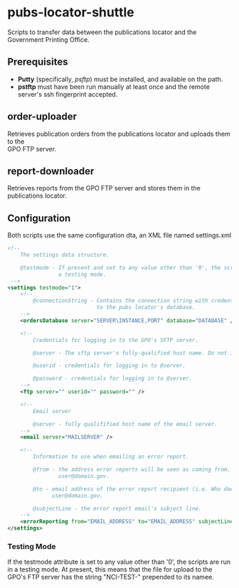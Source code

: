 # pubs-locator-shuttle
Scripts to transfer data between the publications locator and the Government Printing Office.

## Prerequisites

* **Putty** (specifically, _psftp_) must be installed, and available on the path.
* **pstftp** must have been run manually at least once and the remote server's ssh fingerprint accepted.

## order-uploader
Retrieves publication orders from the publications locator and uploads them to the  
GPO FTP server.

## report-downloader
Retrieves reports from the GPO FTP server and stores them in the publications locator.

## Configuration

Both scripts use the same configuration dta, an XML file named settings.xml

```xml
<!--
    The settings data structure.

    @testmode - If present and set to any value other than '0', the scripts are run in
                a testing mode.
 -->
<settings testmode="1">
    <!--
        @connectionString - Contains the connection string with credentials for logging in
                            to the pubs locator's database.
    -->
    <ordersDatabase server="SERVER\INSTANCE,PORT" database="DATABASE" />

    <!--
        Credentials for logging in to the GPO's SFTP server.

        @server - The sftp server's fully-qualified host name. Do not include a protocol.

        @userid - credentials for logging in to @server.

        @password - credentials for logging in to @server.
    -->
    <ftp server="" userid="" password="" />

    <!--
        Email server

        @server - fully qualifified host name of the email server.
    -->
    <email server="MAILSERVER" />

    <!--
        Information to use when emailing an error report.

        @from - the address error reports will be seen as coming from. Should be in the form of
                user@domain.gov.

        @to - email address of the error report recipient (i.e. Who does it go to). Should be in the form of
              user@domain.gov.

        @subjectLine - the error report email's subject line.
    -->
    <errorReporting from="EMAIL_ADDRESS" to="EMAIL_ADDRESS" subjectLine="Error Report" />
</settings>
```

### Testing Mode
If the testmode attribute is set to any value other than '0', the scripts are run in a
testing mode.  At present, this means that the file for upload to the GPO's FTP server has
the string "NCI-TEST-" prepended to its namee.